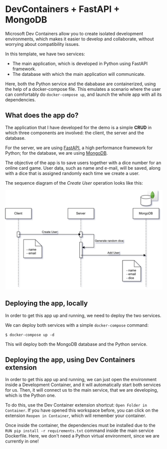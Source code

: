# DevContainers + FastAPI + MongoDB

Microsoft Dev Containers allow you to create isolated development environments, which makes it easier to develop and collaborate, without worrying about compatibility issues.

In this template, we have two services:

- The main application, which is developed in Python using FastAPI framework.
- The database with which the main application will communicate.

Here, both the Python service and the dababase are containerized, using the help of a docker-compose file. This emulates a scenario where the user can comfortably do <code>docker-compose up</code>, and launch the whole app with all its dependencies.

## What does the app do?

The application that I have developed for the demo is a simple **CRUD** in which three components are involved: the client, the server and the database.

For the server, we are using [FastAPI](https://fastapi.tiangolo.com/), a high performance framework for Python; for the database, we are using [MongoDB](https://www.mongodb.com).

The objective of the app is to save users together with a dice number for an online card game. User data, such as name and e-mail, will be saved, along with a dice that is assigned randomly each time we create a user.

The sequence diagram of the *Create User* operation looks like this:

![Creación de un Usuario](images/Sequence-diagram-app.drawio.png)

## Deploying the app, locally

In order to get this app up and running, we need to deploy the two services.

We can deploy both services with a simple ```docker-compose``` command:
```
$ docker-compose up -d
```

This will deploy both the MongoDB database and the Python service.

## Deploying the app, using Dev Containers extension

In order to get this app up and running, we can just open the environment inside a Development Container, and it will automatically start both services for us. Then, it will connect us to the main service, that we are developing, which is the Python one.

To do this, use the Dev Container extension shortcut: ```Open Folder in Container```. If you have opened this workspace before, you can click on the extension ```Reopen in Container```, which will remember your container.

Once inside the container, the dependencies must be installed due to the ```RUN pip install -r requirements.txt``` command inside the main service Dockerfile. Here, we don't need a Python virtual environment, since we are currently in one!
